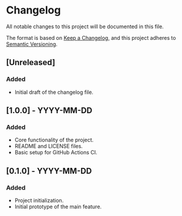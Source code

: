# Changelog

All notable changes to this project will be documented in this file.

The format is based on [Keep a Changelog](https://keepachangelog.com/en/1.0.0/), 
and this project adheres to [Semantic Versioning](https://semver.org/spec/v2.0.0.html).

## [Unreleased]
### Added
- Initial draft of the changelog file.

## [1.0.0] - YYYY-MM-DD
### Added
- Core functionality of the project.
- README and LICENSE files.
- Basic setup for GitHub Actions CI.

## [0.1.0] - YYYY-MM-DD
### Added
- Project initialization.
- Initial prototype of the main feature.
